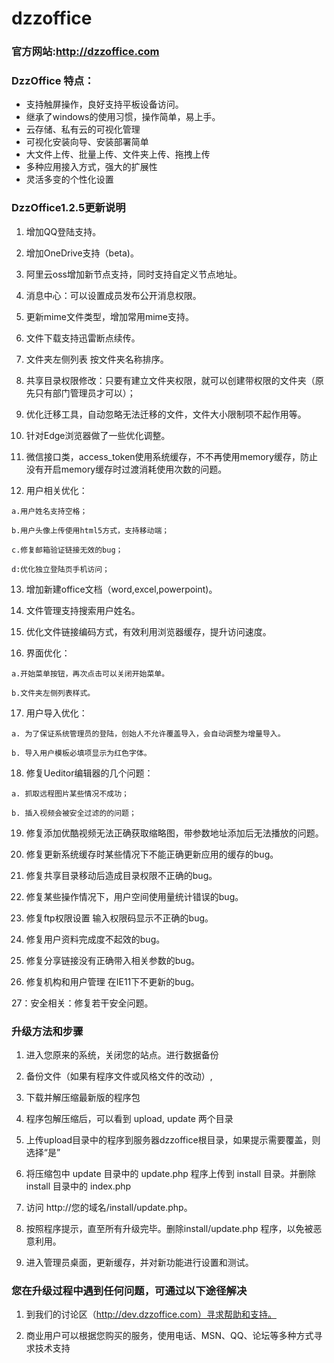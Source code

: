 # dzzoffice

### 官方网站:http://dzzoffice.com

### DzzOffice 特点：
* 支持触屏操作，良好支持平板设备访问。
* 继承了windows的使用习惯，操作简单，易上手。
* 云存储、私有云的可视化管理
* 可视化安装向导、安装部署简单
* 大文件上传、批量上传、文件夹上传、拖拽上传
* 多种应用接入方式，强大的扩展性
* 灵活多变的个性化设置


### DzzOffice1.2.5更新说明

1.  增加QQ登陆支持。

2.  增加OneDrive支持（beta)。

3.  阿里云oss增加新节点支持，同时支持自定义节点地址。

4.  消息中心：可以设置成员发布公开消息权限。

5.  更新mime文件类型，增加常用mime支持。

6.  文件下载支持迅雷断点续传。

7.  文件夹左侧列表 按文件夹名称排序。

8.  共享目录权限修改：只要有建立文件夹权限，就可以创建带权限的文件夹（原先只有部门管理员才可以）；

9.  优化迁移工具，自动忽略无法迁移的文件，文件大小限制项不起作用等。

10.  针对Edge浏览器做了一些优化调整。

11.  微信接口类，access_token使用系统缓存，不不再使用memory缓存，防止没有开启memory缓存时过渡消耗使用次数的问题。

12.  用户相关优化：
  
    a.用户姓名支持空格；

    b.用户头像上传使用html5方式，支持移动端；

    c.修复邮箱验证链接无效的bug；

    d:优化独立登陆页手机访问；

13.  增加新建office文档（word,excel,powerpoint)。

14.  文件管理支持搜索用户姓名。

15.  优化文件链接编码方式，有效利用浏览器缓存，提升访问速度。

16.  界面优化：
  
    a.开始菜单按钮，再次点击可以关闭开始菜单。

    b.文件夹左侧列表样式。

17.  用户导入优化：

    a. 为了保证系统管理员的登陆，创始人不允许覆盖导入，会自动调整为增量导入。

    b. 导入用户模板必填项显示为红色字体。

18.  修复Ueditor编辑器的几个问题：
   
    a. 抓取远程图片某些情况不成功；
 
    b. 插入视频会被安全过滤的的问题；
 
19.  修复添加优酷视频无法正确获取缩略图，带参数地址添加后无法播放的问题。

20.  修复更新系统缓存时某些情况下不能正确更新应用的缓存的bug。

21.  修复共享目录移动后造成目录权限不正确的bug。

22.  修复某些操作情况下，用户空间使用量统计错误的bug。

23.  修复ftp权限设置 输入权限码显示不正确的bug。

24.  修复用户资料完成度不起效的bug。

25.  修复分享链接没有正确带入相关参数的bug。

26.  修复机构和用户管理 在IE11下不更新的bug。

27：安全相关：修复若干安全问题。



 ### 升级方法和步骤

1.  进入您原来的系统，关闭您的站点。进行数据备份

2. 备份文件（如果有程序文件或风格文件的改动）,

3. 下载并解压缩最新版的程序包

4. 程序包解压缩后，可以看到 upload, update 两个目录

5. 上传upload目录中的程序到服务器dzzoffice根目录，如果提示需要覆盖，则选择“是”

6. 将压缩包中 update 目录中的 update.php  程序上传到 install 目录。并删除 install 目录中的 index.php

6. 访问 http://您的域名/install/update.php。

7. 按照程序提示，直至所有升级完毕。删除install/update.php 程序，以免被恶意利用。

8. 进入管理员桌面，更新缓存，并对新功能进行设置和测试。



### 您在升级过程中遇到任何问题，可通过以下途径解决

1. 到我们的讨论区（http://dev.dzzoffice.com）寻求帮助和支持。

2. 商业用户可以根据您购买的服务，使用电话、MSN、QQ、论坛等多种方式寻求技术支持
